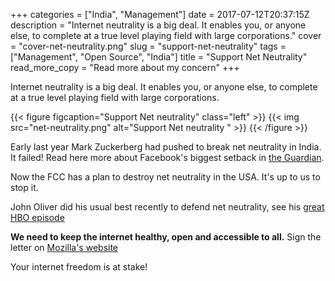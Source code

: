 +++
categories = ["India", "Management"]
date = 2017-07-12T20:37:15Z
description = "Internet neutrality is a big deal. It enables you, or anyone else, to complete at a true level playing field with large corporations."
cover = "cover-net-neutrality.png"
slug = "support-net-neutrality"
tags = ["Management", "Open Source", "India"]
title = "Support Net Neutrality"
read_more_copy = "Read more about my concern"
+++


Internet neutrality is a big deal. It enables you, or anyone else, to complete at a true level playing field with large corporations.

{{< figure figcaption="Support Net neutrality" class="left" >}}
	{{< img src="net-neutrality.png"   alt="Support Net neutrality " >}}
{{< /figure >}}

Early last year Mark Zuckerberg had pushed to break net neutrality in India. It failed! Read here more about Facebook's biggest setback in [the Guardian](https://www.theguardian.com/technology/2016/may/12/facebook-free-basics-india-zuckerberg).

Now the FCC has a plan to destroy net neutrality in the USA. It's up to us to stop it.

John Oliver did his usual best recently to defend net neutrality, see his [great HBO episode](https://www.youtube.com/watch?v=92vuuZt7wak)

**We need to keep the internet healthy, open and accessible to all.** Sign the letter on [Mozilla's website ](https://advocacy.mozilla.org/en-US/net-neutrality)

Your internet freedom is at stake!